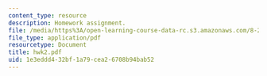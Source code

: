 ```yaml
---
content_type: resource
description: Homework assignment.
file: /media/https%3A/open-learning-course-data-rc.s3.amazonaws.com/8-251-string-theory-for-undergraduates-spring-2007/1e3eddd432bf1a79cea26708b94bab52_hwk2.pdf
file_type: application/pdf
resourcetype: Document
title: hwk2.pdf
uid: 1e3eddd4-32bf-1a79-cea2-6708b94bab52
---
```

